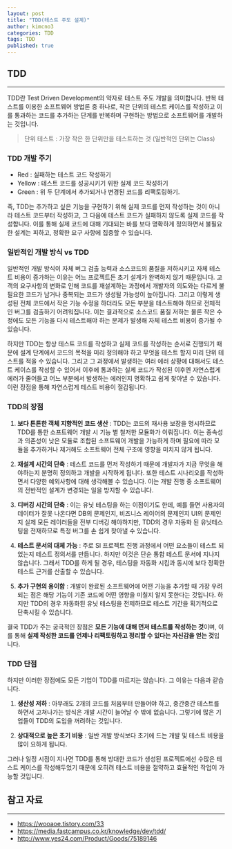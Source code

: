 ```yaml
---
layout: post
title: "TDD(테스트 주도 설계)"
author: kimcno3
categories: TDD
tags: TDD 
published: true
---
```


## TDD
***
TDD란 Test Driven Development의 약자로 테스트 주도 개발을 의미합니다. 반복 테스트를 이용한 소프트웨어 방법론 중 하나로, 작은 단위의 테스트 케이스를 작성하고 이를 통과하는 코드를 추가하는 단계를 반복하며 구현하는 방법으로 소프트웨어를 개발하는 것입니다.

> 단위 테스트 : 가장 작은 한 단위만을 테스트하는 것 (일반적인 단위는 Class)

### TDD 개발 주기
- Red : 실패하는 테스트 코드 작성하기
- Yellow : 테스트 코드를 성공시키기 위한 실제 코드 작성하기
- Green : 위 두 단계에서 추가되거나 변경된 코드를 리팩토링하기.

즉, TDD는 추가하고 싶은 기능을 구현하기 위해 실제 코드를 먼저 작성하는 것이 아니라 테스트 코드부터 작성하고, 그 다음에 테스트 코드가 실패하지 않도록 실제 코드를 작성합니다. 이를 통해 실제 코드에 대해 기대되는 바를 보다 명확하게 정의하면서 불필요한 설계는 피하고, 정확한 요구 사항에 집중할 수 있습니다.

### 일반적인 개발 방식 vs TDD

일반적인 개발 방식이 자체 버그 검출 능력과 소스코드의 품질을 저하시키고 자체 테스트 비용이 증가하는 이유는 어느 프로젝트든 초기 설계가 완벽하지 않기 때문입니다. 고객의 요구사항의 변화로 인해 코드를 재설계하는 과정에서 개발자의 의도와는 다르게 불필요한 코드가 남거나 중복되는 코드가 생성될 가능성이 높아집니다. 그리고 이렇게 생성된 전체 코드에서 작은 기능 수정을 하더라도 모든 부분을 테스트해야 하므로 전체적인 버그를 검출하기 어려워집니다. 이는 결과적으로 소스코드 품질 저하는 물론 작은 수정에도 모든 기능을 다시 테스트해야 하는 문제가 발생해 자체 테스트 비용이 증가될 수 있습니다.

하지만 TDD는 항상 테스트 코드를 작성하고 실제 코드를 작성하는 순서로 진행되기 때문에 설계 단계에서 코드의 목적을 미리 정의해야 하고 무엇을 테스트 할지 미리 단위 테스트를 적을 수 있습니다. 그리고 그 과정에서 발생하는 여러 에러 상황에 대해서도 테스트 케이스를 작성할 수 있어서 이후에 통과하는 실제 코드가 작성된 이후엔 자연스럽게 에러가 줄어들고 어느 부분에서 발생하는 에러인지 명확하고 쉽게 찾아낼 수 있습니다. 이런 장점을 통해 자연스럽게 테스트 비용이 절감됩니다.


### TDD의 장점

1. **보다 튼튼한 객체 지향적인 코드 생산**
: TDD는 코드의 재사용 보장을 명시하므로 TDD를 통한 소프트웨어 개발 시 기능 별 철저한 모듈화가 이뤄집니다. 이는 종속성과 의존성이 낮은 모듈로 조합된 소프트웨어 개발을 가능하게 하며 필요에 따라 모듈을 추가하거나 제거해도 소프트웨어 전체 구조에 영향을 미치지 않게 됩니다.


2. **재설계 시간의 단축**
: 테스트 코드를 먼저 작성하기 때문에 개발자가 지금 무엇을 해야하는지 분명히 정의하고 개발을 시작하게 됩니다. 또한 테스트 시나리오를 작성하면서 다양한 예외사항에 대해 생각해볼 수 있습니다. 이는 개발 진행 중 소프트웨어의 전반적인 설계가 변경되는 일을 방지할 수 있습니다.


3. **디버깅 시간의 단축**
: 이는 유닛 테스팅을 하는 이점이기도 한데, 예를 들면 사용자의 데이터가 잘못 나온다면 DB의 문제인지, 비즈니스 레이어의 문제인지 UI의 문제인지 실제 모든 레이러들을 전부 디버깅 해야하지만, TDD의 경우 자동화 된 유닛테스팅을 전재하므로 특정 버그를 손 쉽게 찾아낼 수 있습니다.


4. **테스트 문서의 대체 가능**
: 주로 SI 프로젝트 진행 과정에서 어떤 요소들이 테스트 되었는지 테스트 정의서를 만듭니다. 하지만 이것은 단순 통합 테스트 문서에 지나지 않습니다. 그래서 TDD를 하게 될 경우, 테스팅을 자동화 시킴과 동시에 보다 정확한 테스트 근거를 산출할 수 있습니다.


5. **추가 구현의 용이함**
: 개발이 완료된 소프트웨어에 어떤 기능을 추가할 때 가장 우려되는 점은 해당 기능이 기존 코드에 어떤 영향을 미칠지 알지 못한다는 것입니다. 하지만 TDD의 경우 자동화된 유닛 테스팅을 전제하므로 테스트 기간을 획기적으로 단축시킬 수 있습니다.

결국 TDD가 주는 궁극적인 장점은 **모든 기능에 대해 먼저 테스트를 작성하는 것**이며, 이를 통해 **실제 작성한 코드를 언제나 리팩토링하고 정리할 수 있다는 자신감을 얻는 것**입니다.

### TDD 단점
하지만 이러한 장점에도 모든 기업이 TDD를 따르지는 않습니다. 그 이유는 다음과 같습니다.

1. **생산성 저하**
: 아무래도 2개의 코드를 처음부터 만들어야 하고, 중간중간 테스트를 하면서 고쳐나가는 방식은 개발 시간이 늘어날 수 밖에 없습니다. 그렇기에 많은 기업들이 TDD의 도입을 꺼려하는 것입니다.

2. **상대적으로 높은 초기 비용**
: 일반 개발 방식보다 초기에 드는 개발 및 테스트 비용을 많이 요하게 됩니다.

그러나 일정 시점이 지나면 TDD를 통해 방대한 코드가 생성된 프로젝트에선 수많은 테스트 케이스를 작성해두었기 때문에 오히려 테스트 비용을 절약하고 효율적인 작업이 가능할 것입니다.

## 참고 자료
***
- https://wooaoe.tistory.com/33 
- https://media.fastcampus.co.kr/knowledge/dev/tdd/
- http://www.yes24.com/Product/Goods/75189146
